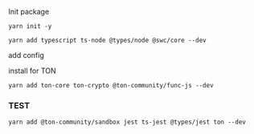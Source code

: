 Init package

```
yarn init -y
```

```
yarn add typescript ts-node @types/node @swc/core --dev
```

add config

install for TON

```
yarn add ton-core ton-crypto @ton-community/func-js --dev
```

### TEST
```
yarn add @ton-community/sandbox jest ts-jest @types/jest ton --dev
```